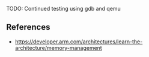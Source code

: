 TODO: Continued testing using gdb and qemu



References
----------

- https://developer.arm.com/architectures/learn-the-architecture/memory-management

